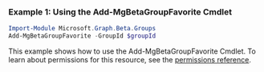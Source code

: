 ### Example 1: Using the Add-MgBetaGroupFavorite Cmdlet
```powershell
Import-Module Microsoft.Graph.Beta.Groups
Add-MgBetaGroupFavorite -GroupId $groupId
```
This example shows how to use the Add-MgBetaGroupFavorite Cmdlet.
To learn about permissions for this resource, see the [permissions reference](/graph/permissions-reference).
